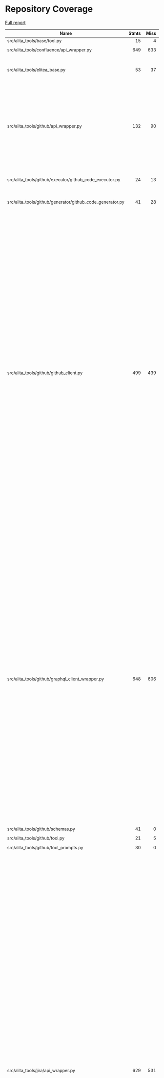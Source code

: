 # Repository Coverage

[Full report](https://htmlpreview.github.io/?https://github.com/ProjectAlita/application-tools/blob/python-coverage-comment-action-data/htmlcov/index.html)

| Name                                                         |    Stmts |     Miss |   Cover |   Missing |
|------------------------------------------------------------- | -------: | -------: | ------: | --------: |
| src/alita\_tools/base/tool.py                                |       15 |        4 |     73% |     25-28 |
| src/alita\_tools/confluence/api\_wrapper.py                  |      649 |      633 |      2% |   20-1446 |
| src/alita\_tools/elitea\_base.py                             |       53 |       37 |     30% |23, 26-35, 41, 44, 51-66, 91-113 |
| src/alita\_tools/github/api\_wrapper.py                      |      132 |       90 |     32% |73-119, 125, 131, 135-162, 167-198, 202-206, 210-236, 240-258, 261-279 |
| src/alita\_tools/github/executor/github\_code\_executor.py   |       24 |       13 |     46% |12, 16, 20-25, 29-35, 39 |
| src/alita\_tools/github/generator/github\_code\_generator.py |       41 |       28 |     32% |46-50, 54, 58-82, 87-104 |
| src/alita\_tools/github/github\_client.py                    |      499 |      439 |     12% |103-150, 166-169, 183-203, 216, 229-246, 258, 270, 295-327, 340-395, 408-431, 447-487, 500-526, 530-578, 600-634, 647-672, 687-695, 710-748, 765-780, 801-835, 848-854, 867, 894-916, 928-934, 947-964, 979-1009, 1022-1062, 1078-1138, 1152-1159, 1176-1190, 1203-1223, 1235-1256, 1271-1298, 1301 |
| src/alita\_tools/github/graphql\_client\_wrapper.py          |      648 |      606 |      6% |54-56, 90-107, 124-143, 165-179, 210-303, 326-346, 367-392, 415-425, 460-541, 560-570, 584-595, 598-681, 685-734, 752-783, 787-802, 821-903, 923-1041, 1059-1107, 1121-1175, 1188-1213, 1230-1263, 1267-1319, 1323-1327, 1331-1335, 1354-1422, 1442-1522, 1533-1554, 1565-1628, 1631 |
| src/alita\_tools/github/schemas.py                           |       41 |        0 |    100% |           |
| src/alita\_tools/github/tool.py                              |       21 |        5 |     76% | 22, 31-34 |
| src/alita\_tools/github/tool\_prompts.py                     |       30 |        0 |    100% |           |
| src/alita\_tools/jira/api\_wrapper.py                        |      629 |      531 |     16% |169-174, 179-212, 217-240, 253-296, 308-312, 315-322, 326-327, 331-335, 339-352, 356-359, 363-369, 373-376, 380-389, 410-438, 441-492, 496-506, 511-518, 522-525, 529-532, 541-544, 551-561, 566-572, 576-577, 581-583, 587-602, 606-625, 631-647, 651-655, 660-672, 676-689, 693-703, 707-718, 724-733, 737-764, 769-773, 789-813, 823, 873-948, 960-1005, 1011-1013, 1036-1112, 1132-1222, 1225 |
| src/alita\_tools/llm/img\_utils.py                           |       21 |       16 |     24% |8-9, 13-22, 26-43 |
|                                                    **TOTAL** | **2803** | **2402** | **14%** |           |


## Setup coverage badge

Below are examples of the badges you can use in your main branch `README` file.

### Direct image

[![Coverage badge](https://raw.githubusercontent.com/ProjectAlita/application-tools/python-coverage-comment-action-data/badge.svg)](https://htmlpreview.github.io/?https://github.com/ProjectAlita/application-tools/blob/python-coverage-comment-action-data/htmlcov/index.html)

This is the one to use if your repository is private or if you don't want to customize anything.

### [Shields.io](https://shields.io) Json Endpoint

[![Coverage badge](https://img.shields.io/endpoint?url=https://raw.githubusercontent.com/ProjectAlita/application-tools/python-coverage-comment-action-data/endpoint.json)](https://htmlpreview.github.io/?https://github.com/ProjectAlita/application-tools/blob/python-coverage-comment-action-data/htmlcov/index.html)

Using this one will allow you to [customize](https://shields.io/endpoint) the look of your badge.
It won't work with private repositories. It won't be refreshed more than once per five minutes.

### [Shields.io](https://shields.io) Dynamic Badge

[![Coverage badge](https://img.shields.io/badge/dynamic/json?color=brightgreen&label=coverage&query=%24.message&url=https%3A%2F%2Fraw.githubusercontent.com%2FProjectAlita%2Fapplication-tools%2Fpython-coverage-comment-action-data%2Fendpoint.json)](https://htmlpreview.github.io/?https://github.com/ProjectAlita/application-tools/blob/python-coverage-comment-action-data/htmlcov/index.html)

This one will always be the same color. It won't work for private repos. I'm not even sure why we included it.

## What is that?

This branch is part of the
[python-coverage-comment-action](https://github.com/marketplace/actions/python-coverage-comment)
GitHub Action. All the files in this branch are automatically generated and may be
overwritten at any moment.